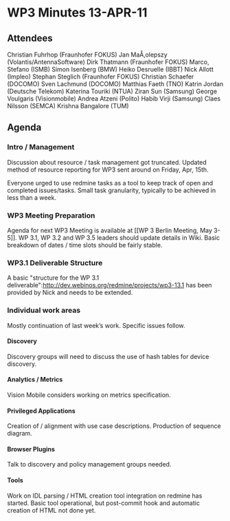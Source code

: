 WP3 Minutes 13-APR-11
=====================

Attendees
---------

Christian Fuhrhop (Fraunhofer FOKUS)
Jan MaÅ‚olepszy (Volantis/AntennaSoftware)
Dirk Thatmann (Fraunhofer FOKUS)
Marco, Stefano (ISMB)
Simon Isenberg (BMW)
Heiko Desruelle (IBBT)
Nick Allott (Impleo)
Stephan Steglich (Fraunhofer FOKUS)
Christian Schaefer (DOCOMO)
Sven Lachmund (DOCOMO)
Matthias Faeth (TNO)
Katrin Jordan (Deutsche Telekom)
Katerina Touriki (NTUA)
Ziran Sun (Samsung)
George Voulgaris (Visionmobile)
Andrea Atzeni (Polito)
Habib Virji (Samsung)
Claes Nilsson (SEMCA)
Krishna Bangalore (TUM)

Agenda
------

### Intro / Management

Discussion about resource / task management got truncated.
Updated method of resource reporting for WP3 sent around on Friday, Apr, 15th.

Everyone urged to use redmine tasks as a tool to keep track of open and completed issues/tasks.
Small task granularity, typically to be achieved in less than a week.

### WP3 Meeting Preparation

Agenda for next WP3 Meeting is available at [[WP 3 Berlin Meeting, May 3-5]].
WP 3.1, WP 3.2 and WP 3.5 leaders should update details in Wiki.
Basic breakdown of dates / time slots should be fairly stable.

### WP3.1 Deliverable Structure

A basic "structure for the WP 3.1 deliverable":http://dev.webinos.org/redmine/projects/wp3-13.1 has been provided by Nick and needs to be extended.

### Individual work areas

Mostly continuation of last week’s work. Specific issues follow.

#### Discovery

Discovery groups will need to discuss the use of hash tables for device discovery.

#### Analytics / Metrics

Vision Mobile considers working on metrics specification.

#### Privileged Applications

Creation of / alignment with use case descriptions.
Production of sequence diagram.

#### Browser Plugins

Talk to discovery and policy management groups needed.

#### Tools

Work on IDL parsing / HTML creation tool integration on redmine has started.
Basic tool operational, but post-commit hook and automatic creation of HTML not done yet.

